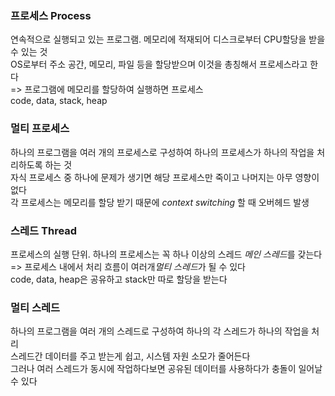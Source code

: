 ### 프로세스 Process
연속적으로 실행되고 있는 프로그램. 메모리에 적재되어 디스크로부터 CPU할당을 받을 수 있는 것    
OS로부터 주소 공간, 메모리, 파일 등을 할당받으며 이것을 총칭해서 프로세스라고 한다   
=> 프로그램에 메모리를 할당하여 실행하면 프로세스   
code, data, stack, heap

### 멀티 프로세스
하나의 프로그램을 여러 개의 프로세스로 구성하여 하나의 프로세스가 하나의 작업을 처리하도록 하는 것   
자식 프로세스 중 하나에 문제가 생기면 해당 프로세스만 죽이고 나머지는 아무 영향이 없다   
각 프로세스는 메모리를 할당 받기 때문에 _context switching_ 할 때 오버헤드 발생   

### 스레드 Thread
프로세스의 실행 단위. 하나의 프로세스는 꼭 하나 이상의 스레드 *메인 스레드*를 갖는다   
=> 프로세스 내에서 처리 흐름이 여러개*멀티 스레드*가 될 수 있다     
code, data, heap은 공유하고 stack만 따로 할당을 받는다   

### 멀티 스레드
하나의 프로그램을 여러 개의 스레드로 구성하여 하나의 각 스레드가 하나의 작업을 처리   
스레드간 데이터를 주고 받는게 쉽고, 시스템 자원 소모가 줄어든다   
그러나 여러 스레드가 동시에 작업하다보면 공유된 데이터를 사용하다가 충돌이 일어날 수 있다   
